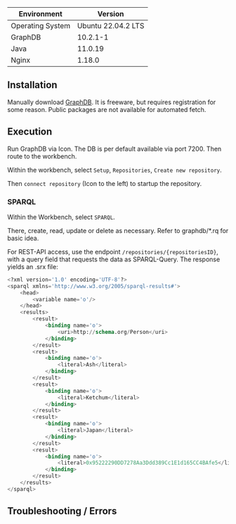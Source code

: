 | Environment      | Version          |
| ---------------- | ---------------- |
| Operating System | Ubuntu 22.04.2 LTS |
| GraphDB          | 10.2.1-1         |
| Java             | 11.0.19 		  |
| Nginx 		   | 1.18.0			  |

## Installation
Manually download [GraphDB](https://www.ontotext.com/products/graphdb/). It is freeware, but requires registration for some reason.
Public packages are not available for automated fetch.

## Execution
Run GraphDB via Icon.
The DB is per default available via port 7200. Then route to the workbench.

Within the workbench, select ```Setup```, ```Repositories```, ```Create new repository```.

Then ```connect repository``` (Icon to the left) to startup the repository.


### SPARQL
Within the Workbench, select ```SPARQL```.

There, create, read, update or delete as necessary.
Refer to graphdb/*.rq for basic idea.

For REST-API access, use the endpoint ```/repositories/{repositoriesID}```, with a query field that requests the data as SPARQL-Query.
The response yields an .srx file:
```sql
<?xml version='1.0' encoding='UTF-8'?>
<sparql xmlns='http://www.w3.org/2005/sparql-results#'>
	<head>
		<variable name='o'/>
	</head>
	<results>
		<result>
			<binding name='o'>
				<uri>http://schema.org/Person</uri>
			</binding>
		</result>
		<result>
			<binding name='o'>
				<literal>Ash</literal>
			</binding>
		</result>
		<result>
			<binding name='o'>
				<literal>Ketchum</literal>
			</binding>
		</result>
		<result>
			<binding name='o'>
				<literal>Japan</literal>
			</binding>
		</result>
		<result>
			<binding name='o'>
				<literal>0x95222290DD7278Aa3Ddd389Cc1E1d165CC4BAfe5</literal>
			</binding>
		</result>
	</results>
</sparql>
```

## Troubleshooting / Errors